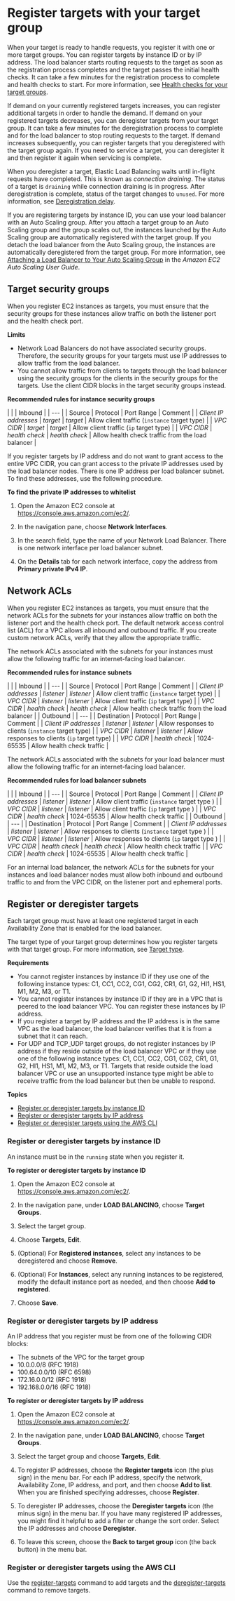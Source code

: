 # Register targets with your target group<a name="target-group-register-targets"></a>

When your target is ready to handle requests, you register it with one or more target groups\. You can register targets by instance ID or by IP address\. The load balancer starts routing requests to the target as soon as the registration process completes and the target passes the initial health checks\. It can take a few minutes for the registration process to complete and health checks to start\. For more information, see [Health checks for your target groups](target-group-health-checks.md)\.

If demand on your currently registered targets increases, you can register additional targets in order to handle the demand\. If demand on your registered targets decreases, you can deregister targets from your target group\. It can take a few minutes for the deregistration process to complete and for the load balancer to stop routing requests to the target\. If demand increases subsequently, you can register targets that you deregistered with the target group again\. If you need to service a target, you can deregister it and then register it again when servicing is complete\.

When you deregister a target, Elastic Load Balancing waits until in\-flight requests have completed\. This is known as *connection draining*\. The status of a target is `draining` while connection draining is in progress\. After deregistration is complete, status of the target changes to `unused`\. For more information, see [Deregistration delay](load-balancer-target-groups.md#deregistration-delay)\.

If you are registering targets by instance ID, you can use your load balancer with an Auto Scaling group\. After you attach a target group to an Auto Scaling group and the group scales out, the instances launched by the Auto Scaling group are automatically registered with the target group\. If you detach the load balancer from the Auto Scaling group, the instances are automatically deregistered from the target group\. For more information, see [Attaching a Load Balancer to Your Auto Scaling Group](https://docs.aws.amazon.com/autoscaling/ec2/userguide/attach-load-balancer-asg.html) in the *Amazon EC2 Auto Scaling User Guide*\.

## Target security groups<a name="target-security-groups"></a>

When you register EC2 instances as targets, you must ensure that the security groups for these instances allow traffic on both the listener port and the health check port\.

**Limits**
+ Network Load Balancers do not have associated security groups\. Therefore, the security groups for your targets must use IP addresses to allow traffic from the load balancer\.
+ You cannot allow traffic from clients to targets through the load balancer using the security groups for the clients in the security groups for the targets\. Use the client CIDR blocks in the target security groups instead\.


**Recommended rules for instance security groups**  

| 
| 
| Inbound | 
| --- |
|  Source  |  Protocol  |  Port Range  |  Comment  | 
| *Client IP addresses* | *target* | *target* | Allow client traffic \(`instance` target type\) | 
| *VPC CIDR* | *target* | *target* | Allow client traffic \(`ip` target type\) | 
| *VPC CIDR* | *health check* | *health check* | Allow health check traffic from the load balancer | 

If you register targets by IP address and do not want to grant access to the entire VPC CIDR, you can grant access to the private IP addresses used by the load balancer nodes\. There is one IP address per load balancer subnet\. To find these addresses, use the following procedure\.

**To find the private IP addresses to whitelist**

1. Open the Amazon EC2 console at [https://console\.aws\.amazon\.com/ec2/](https://console.aws.amazon.com/ec2/)\.

1. In the navigation pane, choose **Network Interfaces**\.

1. In the search field, type the name of your Network Load Balancer\. There is one network interface per load balancer subnet\.

1. On the **Details** tab for each network interface, copy the address from **Primary private IPv4 IP**\.

## Network ACLs<a name="network-acls"></a>

When you register EC2 instances as targets, you must ensure that the network ACLs for the subnets for your instances allow traffic on both the listener port and the health check port\. The default network access control list \(ACL\) for a VPC allows all inbound and outbound traffic\. If you create custom network ACLs, verify that they allow the appropriate traffic\.

The network ACLs associated with the subnets for your instances must allow the following traffic for an internet\-facing load balancer\.


**Recommended rules for instance subnets**  

| 
| 
| Inbound | 
| --- |
|  Source  |  Protocol  |  Port Range  |  Comment  | 
| *Client IP addresses* | *listener* | *listener* | Allow client traffic \(`instance` target type\) | 
| *VPC CIDR* | *listener* | *listener* | Allow client traffic \(`ip` target type\) | 
| *VPC CIDR* | *health check* | *health check* | Allow health check traffic from the load balancer | 
| Outbound | 
| --- |
|  Destination  |  Protocol  |  Port Range  |  Comment  | 
| *Client IP addresses* | *listener* | *listener* | Allow responses to clients \(`instance` target type\) | 
| *VPC CIDR* | *listener* | *listener* | Allow responses to clients \(`ip` target type\) | 
| *VPC CIDR* | *health check* | 1024\-65535 | Allow health check traffic | 

The network ACLs associated with the subnets for your load balancer must allow the following traffic for an internet\-facing load balancer\.


**Recommended rules for load balancer subnets**  

| 
| 
| Inbound | 
| --- |
|  Source  |  Protocol  |  Port Range  |  Comment  | 
| *Client IP addresses* | *listener* | *listener* | Allow client traffic \(`instance` target type \) | 
| *VPC CIDR* | *listener* | *listener* | Allow client traffic \(`ip` target type \) | 
| *VPC CIDR* | *health check* | 1024\-65535 | Allow health check traffic | 
| Outbound | 
| --- |
|  Destination  |  Protocol  |  Port Range  |  Comment  | 
| *Client IP addresses* | *listener* | *listener* | Allow responses to clients \(`instance` target type \) | 
| *VPC CIDR* | *listener* | *listener* | Allow responses to clients \(`ip` target type \) | 
| *VPC CIDR* | *health check* | *health check* | Allow health check traffic | 
| *VPC CIDR* | *health check* | 1024\-65535 | Allow health check traffic | 

For an internal load balancer, the network ACLs for the subnets for your instances and load balancer nodes must allow both inbound and outbound traffic to and from the VPC CIDR, on the listener port and ephemeral ports\.

## Register or deregister targets<a name="register-deregister-targets"></a>

Each target group must have at least one registered target in each Availability Zone that is enabled for the load balancer\.

The target type of your target group determines how you register targets with that target group\. For more information, see [Target type](load-balancer-target-groups.md#target-type)\.

**Requirements**
+ You cannot register instances by instance ID if they use one of the following instance types: C1, CC1, CC2, CG1, CG2, CR1, G1, G2, HI1, HS1, M1, M2, M3, or T1\.
+ You cannot register instances by instance ID if they are in a VPC that is peered to the load balancer VPC\. You can register these instances by IP address\.
+ If you register a target by IP address and the IP address is in the same VPC as the load balancer, the load balancer verifies that it is from a subnet that it can reach\.
+ For UDP and TCP\_UDP target groups, do not register instances by IP address if they reside outside of the load balancer VPC or if they use one of the following instance types: C1, CC1, CC2, CG1, CG2, CR1, G1, G2, HI1, HS1, M1, M2, M3, or T1\. Targets that reside outside the load balancer VPC or use an unsupported instance type might be able to receive traffic from the load balancer but then be unable to respond\.

**Topics**
+ [Register or deregister targets by instance ID](#register-instances)
+ [Register or deregister targets by IP address](#register-ip-addresses)
+ [Register or deregister targets using the AWS CLI](#register-cli)

### Register or deregister targets by instance ID<a name="register-instances"></a>

An instance must be in the `running` state when you register it\.

**To register or deregister targets by instance ID**

1. Open the Amazon EC2 console at [https://console\.aws\.amazon\.com/ec2/](https://console.aws.amazon.com/ec2/)\.

1. In the navigation pane, under **LOAD BALANCING**, choose **Target Groups**\.

1. Select the target group\.

1. Choose **Targets**, **Edit**\.

1. \(Optional\) For **Registered instances**, select any instances to be deregistered and choose **Remove**\.

1. \(Optional\) For **Instances**, select any running instances to be registered, modify the default instance port as needed, and then choose **Add to registered**\.

1. Choose **Save**\.

### Register or deregister targets by IP address<a name="register-ip-addresses"></a>

An IP address that you register must be from one of the following CIDR blocks:
+ The subnets of the VPC for the target group
+ 10\.0\.0\.0/8 \(RFC 1918\)
+ 100\.64\.0\.0/10 \(RFC 6598\)
+ 172\.16\.0\.0/12 \(RFC 1918\)
+ 192\.168\.0\.0/16 \(RFC 1918\)

**To register or deregister targets by IP address**

1. Open the Amazon EC2 console at [https://console\.aws\.amazon\.com/ec2/](https://console.aws.amazon.com/ec2/)\.

1. In the navigation pane, under **LOAD BALANCING**, choose **Target Groups**\.

1. Select the target group and choose **Targets**, **Edit**\.

1. To register IP addresses, choose the **Register targets** icon \(the plus sign\) in the menu bar\. For each IP address, specify the network, Availability Zone, IP address, and port, and then choose **Add to list**\. When you are finished specifying addresses, choose **Register**\.

1. To deregister IP addresses, choose the **Deregister targets** icon \(the minus sign\) in the menu bar\. If you have many registered IP addresses, you might find it helpful to add a filter or change the sort order\. Select the IP addresses and choose **Deregister**\.

1. To leave this screen, choose the **Back to target group** icon \(the back button\) in the menu bar\.

### Register or deregister targets using the AWS CLI<a name="register-cli"></a>

Use the [register\-targets](https://docs.aws.amazon.com/cli/latest/reference/elbv2/register-targets.html) command to add targets and the [deregister\-targets](https://docs.aws.amazon.com/cli/latest/reference/elbv2/deregister-targets.html) command to remove targets\.
